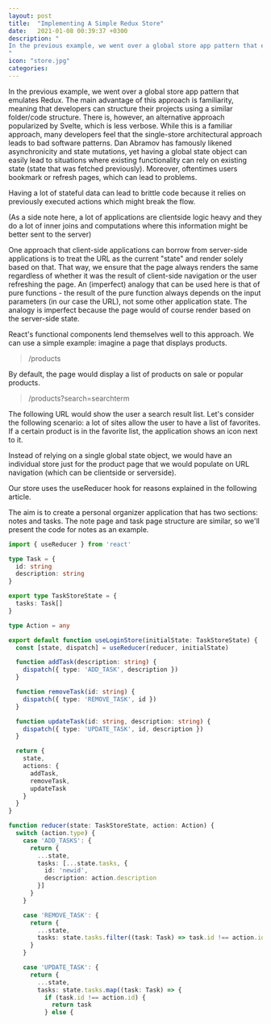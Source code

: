 ```yaml
---
layout: post
title:  "Implementing A Simple Redux Store"
date:   2021-01-08 00:39:37 +0300
description: "
In the previous example, we went over a global store app pattern that emulates Redux. The main advantage of this approach is familiarity, meaning that developers can structure their projects using a similar folder/code structure. There is, however, an alternative approach popularized by  Svelte, which is less verbose. While this is a familiar approach, many developers feel that the single-store architectural approach leads to bad software patterns.
"
icon: "store.jpg"
categories:
---
```

In the previous example, we went over a global store app pattern that emulates Redux. The main advantage of this approach is familiarity, meaning that developers can structure their projects using a similar folder/code structure. There is, however, an alternative approach popularized by  Svelte, which is less verbose. While this is a familiar approach, many developers feel that the single-store architectural approach leads to bad software patterns. Dan Abramov has famously likened asynchronicity and state mutations, yet having a global state object can easily lead to situations where existing functionality can rely on existing state (state that was fetched previously). Moreover, oftentimes users bookmark or refresh pages, which can lead to problems.

Having a lot of stateful data can lead to brittle code because it relies on previously executed actions which might break the flow.

(As a side note here, a lot of applications are clientside logic heavy and they do a lot of inner joins and computations where this information might be better sent to the server)

One approach that client-side applications can borrow from server-side applications is to treat the URL as the current "state" and render solely based on that. That way, we ensure that the page always renders the same regardless of whether it was the result of client-side navigation or the user refreshing the page. An (imperfect) analogy that can be used here is that of pure functions - the result of the pure function always depends on the input parameters (in our case the URL), not some other application state. The analogy is imperfect because the page would of course render based on the server-side state.

React's functional components lend themselves well to this approach. We can use a simple example: imagine a page that displays products. 

>/products

By default, the page would display a list of products on sale or popular products. 

>/products?search=searchterm

The following URL would show the user a search result list. Let's consider the following scenario: a lot of sites allow the user to have a list of favorites. If a certain product is in the favorite list, the application shows an icon next to it. 

Instead of relying on a single global state object, we would have an individual store just for the product page that we would populate on URL navigation (which can be clientside or serverside). 

Our store uses the useReducer hook for reasons explained in the following article. 

The aim is to create a personal organizer application that has two sections: notes and tasks. The note page and task page structure are similar, so we'll present the code for notes as an example.

```typescript
import { useReducer } from 'react'

type Task = {
  id: string
  description: string
}

export type TaskStoreState = {
  tasks: Task[]
}

type Action = any

export default function useLoginStore(initialState: TaskStoreState) {
  const [state, dispatch] = useReducer(reducer, initialState)

  function addTask(description: string) {
    dispatch({ type: 'ADD_TASK', description })
  }

  function removeTask(id: string) {
    dispatch({ type: 'REMOVE_TASK', id })
  }

  function updateTask(id: string, description: string) {
    dispatch({ type: 'UPDATE_TASK', id, description })
  }

  return {
    state,
    actions: {
      addTask,
      removeTask,
      updateTask
    }  
  }
}

function reducer(state: TaskStoreState, action: Action) {
  switch (action.type) {
    case 'ADD_TASKS': {
      return {
        ...state,
        tasks: [...state.tasks, {
          id: 'newid',
          description: action.description
        }]
      }
    }

    case 'REMOVE_TASK': {
      return {
        ...state,
        tasks: state.tasks.filter((task: Task) => task.id !== action.id)
      }
    }

    case 'UPDATE_TASK': {
      return {
        ...state,
        tasks: state.tasks.map((task: Task) => {
          if (task.id !== action.id) {
            return task
          } else {
    
```